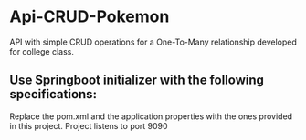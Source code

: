 # Api-CRUD-Pokemon
API with simple CRUD operations for a One-To-Many relationship developed for college class.

Use Springboot initializer with the following specifications:
-


Replace the pom.xml and the application.properties with the ones provided in this project.
Project listens to port 9090
